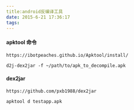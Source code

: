 ```yaml
---
title:android反编译工具
date: 2015-6-21 17:36:17
tags:
---
```

#### apktool 命令

```
https://ibotpeaches.github.io/Apktool/install/

d2j-dex2jar -f ~/path/to/apk_to_decompile.apk
```


#### dex2jar

```
https://github.com/pxb1988/dex2jar

apktool d testapp.apk
```